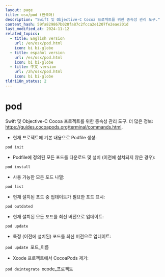 ```yaml
---
layout: page
title: osx/pod (한국어)
description: "Swift 및 Objective-C Cocoa 프로젝트를 위한 종속성 관리 도구."
content_hash: 59fa829867b020fa87c2fcca2e1207fe2eae201d
last_modified_at: 2024-11-12
related_topics:
  - title: English version
    url: /en/osx/pod.html
    icon: bi bi-globe
  - title: español version
    url: /es/osx/pod.html
    icon: bi bi-globe
  - title: 中文 version
    url: /zh/osx/pod.html
    icon: bi bi-globe
tldri18n_status: 2
---
```

# pod

Swift 및 Objective-C Cocoa 프로젝트를 위한 종속성 관리 도구.
더 많은 정보: <https://guides.cocoapods.org/terminal/commands.html>.

- 현재 프로젝트에 기본 내용으로 Podfile 생성:

`pod init`

- Podfile에 정의된 모든 포드를 다운로드 및 설치 (이전에 설치되지 않은 경우):

`pod install`

- 사용 가능한 모든 포드 나열:

`pod list`

- 현재 설치된 포드 중 업데이트가 필요한 포드 표시:

`pod outdated`

- 현재 설치된 모든 포드를 최신 버전으로 업데이트:

`pod update`

- 특정 (이전에 설치된) 포드를 최신 버전으로 업데이트:

`pod update `<span class="tldr-var badge badge-pill bg-dark-lm bg-white-dm text-white-lm text-dark-dm font-weight-bold">포드_이름</span>

- Xcode 프로젝트에서 CocoaPods 제거:

`pod deintegrate `<span class="tldr-var badge badge-pill bg-dark-lm bg-white-dm text-white-lm text-dark-dm font-weight-bold">xcode_프로젝트</span>
